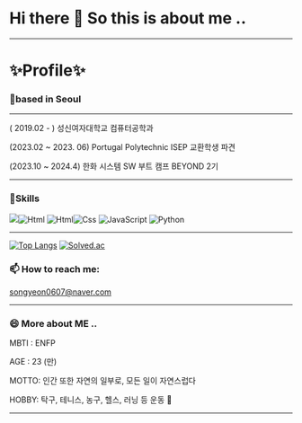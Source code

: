 # Hi there 👋 So this is about me ..
---

<!--
**SongYeonBaek/SongYeonBaek** is a ✨ _special_ ✨ repository because its `README.md` (this file) appears on your GitHub profile.

Here are some ideas to get you started: -->

# ✨Profile✨
### 📍based in Seoul
---

( 2019.02 - ) 성신여자대학교 컴퓨터공학과 

(2023.02 ~ 2023. 06) Portugal Polytechnic ISEP 교환학생 파견 

(2023.10 ~ 2024.4) 한화 시스템 SW 부트 캠프 BEYOND 2기 

---
<!-- -  🔭 I’m currently working on ...
- 🌱 I’m currently learning ...
- 👯 I’m looking to collaborate on ...
- 🤔 I’m looking for help with ...
- 💬 Ask me about ... -->

### 🔭Skills
<img src="https://img.shields.io/badge/Android-3DDC84?style=flat-square&logo=Android&logoColor=white"/><img alt="Html" src ="https://img.shields.io/badge/C++-00599C.svg?&style=for-the-badge&logo=HTML5&logoColor=white"/> <img alt="Html" src ="https://img.shields.io/badge/HTML5-E34F26.svg?&style=for-the-badge&logo=HTML5&logoColor=white"/><img alt="Css" src ="https://img.shields.io/badge/CSS3-1572B6.svg?&style=for-the-badge&logo=CSS3&logoColor=white"/> <img alt="JavaScript" src ="https://img.shields.io/badge/JavaScriipt-F7DF1E.svg?&style=for-the-badge&logo=JavaScript&logoColor=black"/> <img alt="Python" src ="https://img.shields.io/badge/Python-3776AB.svg?&style=for-the-badge&logo=Python&logoColor=white"/>


---
[![Top Langs](https://github-readme-stats.vercel.app/api/top-langs/?username=SongYeonBaek)](https://github.com/SongYeonBaek/github-readme-stats)
[![Solved.ac
](http://mazassumnida.wtf/api/v2/generate_badge?boj=tatpo0)](https://solved.ac/tatpo0)

### 📫 How to reach me: 
songyeon0607@naver.com

---

### 😄 More about ME ..

MBTI : ENFP

AGE : 23 (만)

MOTTO: 인간 또한 자연의 일부로, 모든 일이 자연스럽다

HOBBY: 탁구, 테니스, 농구, 헬스, 러닝 등 운동 💨

---

